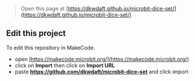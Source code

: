 
> Open this page at [https://dkwdaft.github.io/microbit-dice-set/](https://dkwdaft.github.io/microbit-dice-set/)

## Edit this project

To edit this repository in MakeCode.

* open [https://makecode.microbit.org/](https://makecode.microbit.org/)
* click on **Import** then click on **Import URL**
* paste **https://github.com/dkwdaft/microbit-dice-set** and click import


